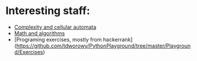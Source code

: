 # Interesting staff:
  * [Complexity and cellular automata](https://github.com/tdworowy/PythonPlayground/tree/master/Playground/Complexity)
  * [Math and algorithms](https://github.com/tdworowy/PythonPlayground/tree/master/Playground/Algorithms)
  * [Programing exercises, mostly from hackerrank] (https://github.com/tdworowy/PythonPlayground/tree/master/Playground/Exercises)
